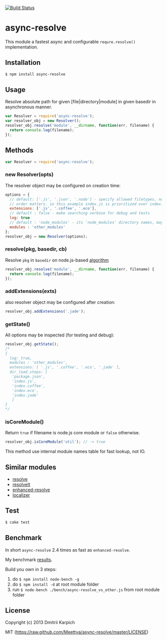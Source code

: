 [![Build Status](https://secure.travis-ci.org/Meettya/async-resolve.png)](http://travis-ci.org/Meettya/async-resolve)


# async-resolve

This module a fastest async and configurable `requre.resolve()` implementation.

## Installation

```bash
$ npm install async-resolve
```

## Usage

Resolve absolute path for given [file|directory|module] in given basedir in asynchronous manner.

```javascript
var Resolver = require('async-resolve');
var resolver_obj = new Resolver();
resolver_obj.resolve('module', __dirname, function(err, filename) {
  return console.log(filename);
});
```

## Methods

```javascript
var Resolver = require('async-resolve');
```

### new Resolver(opts)

The resolver object may be configured on creation time:

```javascript
options = {
  // default: ['.js', '.json', '.node'] - specify allowed filetypes, note that the
  // order matters. in this example index.js is prioritized over index.coffee
  extensions: ['.js', '.coffee', '.eco'],
  // default : false - make searching verbose for debug and tests
  log: true
  // default : 'node_modules' - its 'node_modules' directory names, may be changed
  modules : 'other_modules'
};
resolver_obj = new Resolver(options);
```

### resolve(pkg, basedir, cb)

Resolve `pkg` in `basedir` on node.js-based [algorithm](http://nodejs.org/api/modules.html#modules_all_together) 

```javascript
resolver_obj.resolve('module', __dirname, function(err, filename) {
  return console.log(filename);
});
```

### addExtensions(exts)

also resolver object may be configured after creation:

```javascript
resolver_obj.addExtensions('.jade');
```

### getState()

All options may be inspected (for testing and debug):

```javascript
resolver_obj.getState();
/*
{
  log: true,
  modules : 'other_modules',
  extensions: [ '.js', '.coffee', '.eco', '.jade' ],
  dir_load_steps: [
   'package.json',
   'index.js',
   'index.coffee',
   'index.eco',
   'index.jade' 
   ] 
}
*/
```

### isCoreModule()

Return `true` if filename is node.js core module or `false` otherwise.

```javascript
resolver_obj.isCoreModule('util'); // -> true
```
This method use internal module names table for fast lookup, not IO.

## Similar modules

* [resolve](https://github.com/substack/node-resolve)
* [resolveIt](https://github.com/jhamlet/node-resolveit)
* [enhanced-resolve](https://github.com/webpack/enhanced-resolve)
* [localizer](https://github.com/AndreasMadsen/localizer)

## Test

```bash
$ cake test
```

## Benchmark

In short `async-resolve` 2.4 times as fast as `enhanced-resolve`.

My benchmark [results](https://github.com/Meettya/async-resolve/blob/master/Benchmarking.md).

Build you own in 3 steps:

1. do  `$ npm install node-bench -g`
2. do  `$ npm install -d` at root module folder
3. run `$ node-bench ./bench/async-resolve_vs_other.js` from root module folder

## License

Copyright (c) 2013 Dmitrii Karpich

MIT (https://raw.github.com/Meettya/async-resolve/master/LICENSE)

